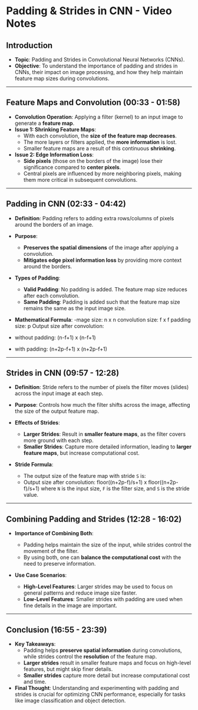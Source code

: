 # Padding & Strides in CNN - Video Notes

## **Introduction**

- **Topic**: Padding and Strides in Convolutional Neural Networks (CNNs).
- **Objective**: To understand the importance of padding and strides in CNNs, their impact on image processing, and how they help maintain feature map sizes during convolutions.

---

## **Feature Maps and Convolution** (00:33 - 01:58)

- **Convolution Operation**: Applying a filter (kernel) to an input image to generate a **feature map**.
- **Issue 1: Shrinking Feature Maps**:
  - With each convolution, the **size of the feature map decreases**.
  - The more layers or filters applied, the **more information** is lost.
  - Smaller feature maps are a result of this continuous **shrinking**.
- **Issue 2: Edge Information Loss**:
  - **Side pixels** (those on the borders of the image) lose their significance compared to **center pixels**.
  - Central pixels are influenced by more neighboring pixels, making them more critical in subsequent convolutions.

---

## **Padding in CNN** (02:33 - 04:42)

- **Definition**: Padding refers to adding extra rows/columns of pixels around the borders of an image.
- **Purpose**:
  - **Preserves the spatial dimensions** of the image after applying a convolution.
  - **Mitigates edge pixel information loss** by providing more context around the borders.
- **Types of Padding**:

  - **Valid Padding**: No padding is added. The feature map size reduces after each convolution.
  - **Same Padding**: Padding is added such that the feature map size remains the same as the input image size.

- **Mathematical Formula**:
  -mage size: n x n
  convolution size: f x f
  padding size: p
  Output size after convolution:

- without padding: (n-f+1) x (n-f+1)
- with padding: (n+2p-f+1) x (n+2p-f+1)

---

## **Strides in CNN** (09:57 - 12:28)

- **Definition**: Stride refers to the number of pixels the filter moves (slides) across the input image at each step.
- **Purpose**: Controls how much the filter shifts across the image, affecting the size of the output feature map.

- **Effects of Strides**:

  - **Larger Strides**: Result in **smaller feature maps**, as the filter covers more ground with each step.
  - **Smaller Strides**: Capture more detailed information, leading to **larger feature maps**, but increase computational cost.

- **Stride Formula**:
  - The output size of the feature map with stride `S` is:
  - Output size after convolution: floor((n+2p-f)/s+1) x floor((n+2p-f)/s+1)
    where `N` is the input size, `F` is the filter size, and `S` is the stride value.

---

## **Combining Padding and Strides** (12:28 - 16:02)

- **Importance of Combining Both**:

  - Padding helps maintain the size of the input, while strides control the movement of the filter.
  - By using both, one can **balance the computational cost** with the need to preserve information.

- **Use Case Scenarios**:
  - **High-Level Features**: Larger strides may be used to focus on general patterns and reduce image size faster.
  - **Low-Level Features**: Smaller strides with padding are used when fine details in the image are important.

---

## **Conclusion** (16:55 - 23:39)

- **Key Takeaways**:
  - Padding helps **preserve spatial information** during convolutions, while strides control the **resolution** of the feature map.
  - **Larger strides** result in smaller feature maps and focus on high-level features, but might skip finer details.
  - **Smaller strides** capture more detail but increase computational cost and time.
- **Final Thought**: Understanding and experimenting with padding and strides is crucial for optimizing CNN performance, especially for tasks like image classification and object detection.
